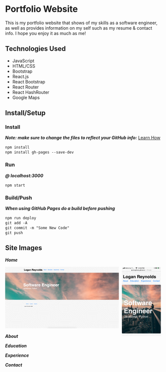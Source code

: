 # Portfolio Website
This is my portfolio website that shows of my skills as a software engineer, as well as provides information on my self such as my resume & contact info. I hope you enjoy it as much as me!


## Technologies Used
- JavaScript
- HTML/CSS
- Bootstrap
- React.js
- React Bootstrap
- React Router
- React HashRouter
- Google Maps


## Install/Setup

### Install
***Note: make sure to change the files to reflect your GitHub info:*** [Learn How](https://blog.usejournal.com/how-to-deploy-your-react-app-into-github-pages-b2c96292b18e)
```
npm install
npm install gh-pages --save-dev
```

### Run
***@ localhost:3000***
```
npm start
```

### Build/Push
***When using GitHub Pages do a build before pushing***
```
npm run deploy
git add -A
git commit -m "Some New Code"
git push
```


## Site Images

***Home***

<img alt="This is clearly a screenshot on an iPhone of Logan Reynolds' mobile software engineering portfolio website. At the top of the page is the name Logan Reynolds that links to the home page. Below is the about, education experience and contact page links. Underneath the navigation is a bootstraps Jumbotron that says software engineer and then below that it says JavaScript, Python. There is a very very light gray small space at the bottom of the page." src="https://github.com/lwrgithub/LWRGitHub.github.io/blob/master/public/images/readme/home-pg-mobile.png" width="25%" align="right" />
<img alt="The home page of Logan Reynolds' software engineering portfolio website on descktop. The image is very simple with minimal elements on the page. At the top there is the navigation with the name Logan Reynolds that links to the Home page it also includes the about, education, experience, and contact page links. Below the navigation is in bootstrap Jumbotron that has a background image of a sunset, this header also includes the words software engineer and below that JavaScript, Python. Below the Jumbotron is the footer that has links to GitHub, LinkedIn and a résumé. Just below the links are a copyright that says Logan Reynolds Copyright symbol 2021. Then there is just a large empty space with a very faded maze in the background That stretches across the entire background from top to bottom The color of this is two shades of very very light gray." src="https://github.com/lwrgithub/LWRGitHub.github.io/blob/master/public/images/readme/home-pg-desktop.png" width="73%" />


***About***

<!-- <img alt="" src="https://github.com/lwrgithub/LWRGitHub.github.io/blob/master/public/images/readme/..." width="60%" />
<img alt="" src="https://github.com/lwrgithub/LWRGitHub.github.io/blob/master/public/images/readme/..." width="30%" align="right" /> -->

***Education***

<!-- <img alt="" src="https://github.com/lwrgithub/LWRGitHub.github.io/blob/master/public/images/readme/..." width="60%" />
<img alt="" src="https://github.com/lwrgithub/LWRGitHub.github.io/blob/master/public/images/readme/..." width="30%" align="right" /> -->

***Experience***

<!-- <img alt="" src="https://github.com/lwrgithub/LWRGitHub.github.io/blob/master/public/images/readme/..." width="60%" />
<img alt="" src="https://github.com/lwrgithub/LWRGitHub.github.io/blob/master/public/images/readme/..." width="30%" align="right" /> -->

***Contact***

<!-- <img alt="" src="https://github.com/lwrgithub/LWRGitHub.github.io/blob/master/public/images/readme/..." width="60%" />
<img alt="" src="https://github.com/lwrgithub/LWRGitHub.github.io/blob/master/public/images/readme/..." width="30%" align="right" /> -->
